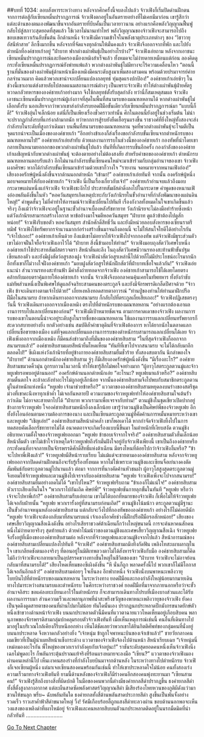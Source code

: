 ##บทที่ 1034: ลอบสังหารระหว่างทาง
หลังจากศึกครั้งนี้จบลงไปแล้ว จ้าวเฟิงก็เริ่มปิดด่านฝึกตน
จากการต่อสู้กับเซียนหมื่นปรากฏการณ์ จ้าวเฟิงตกอยู่ในอันตรายอย่างที่ไม่เคยมีมาก่อน เขารู้สึกว่าแต่ละด้านของตนเองพัฒนาขึ้นจากอันตรายที่บีบคั้นเป็นเวลายาวนาน
อย่างแรกคือพลังวิญญาณฟื้นฟูกลับไปสู่สภาวะสุดยอดที่สุดแล้ว ใช้เวลาไม่นานเท่าไหร่ พลังวิญญาณของจ้าวเฟิงจะสามารถไปถึงขอบเขตเทวาเร้นลับชั้นต้น
อีกด้านหนึ่ง จ้าวเฟิงมีความเข้าใจในพลังธาตุประเภทต่างๆ ของ ‘วิชาวายุอัสนีห้าสาย’ ลึกซึ้งมากขึ้น
หลังจากที่จัดแจงทุกด้านให้มั่นคงแล้ว จ้าวเฟิงจึงออกจากที่พัก และไปยังตำหนักที่องค์ชายเก้าอยู่
“ฝ่าบาท ฟากต่างเผ่าพันธุ์เป็นอย่างไรบ้าง?”
จ้าวเฟิงเอ่ยถาม
หลังจากเอาชนะเซียนหมื่นปรากฏการณ์และยึดครองเมืองเหมิงสำเร็จแล้ว ทั้งหมดจะไม่ง่ายดายเหมือนแต่ก่อน
ลองคิดดู กระทั่งเซียนหมื่นปรากฏการณ์ยังพ่ายแพ้แล้ว พวกต่างเผ่าพันธุ์ไม่มีทางจะไร้ความเคลื่อนไหว
“ตอนนี้ฐานที่มั่นของต่างเผ่าพันธุ์ด้านหน้าเมืองเหมิงมีคนระดับสูงมาเพิ่มสองสามคน พร้อมด้วยปรมาจารย์ค่ายกลจำนวนมาก คิดแล้วพวกเขาน่าจะเปลี่ยนแปลงกลยุทธ์ ทุ่มสุดแรงปกป้อง!”
องค์ชายเก้าเอ่ยช้าๆ ในช่วงนี้เขาเอาแต่ส่งสายลับไปสอดแนมสถานการณ์ต่างๆ
เป็นเพราะจ้าวเฟิง ทำให้ต่างเผ่าพันธุ์ฝ่ายศัตรูหวาดกลัวทหารขององค์ชายเก้าอย่างมาก
จึงใช้กลยุทธ์ตั้งรับสุดกำลัง
ทว่านี่ก็สมเหตุสมผล จ้าวเฟิงเอาชนะเซียนหมื่นปรากฏการณ์ผู้เก่งกาจที่สุดในพื้นที่สนามรบของมณฑลหลานได้ หากต่างเผ่าพันธุ์ไม่เลือกตั้งรับ นอกเสียจากว่าพวกเขาส่งกำลังรบยอดฝีมือขั้นเดียวกับเซียนหมื่นปรากฏการณ์มา
“แบบนี้ก็ดี!”
จ้าวเฟิงอุ่นใจเล็กน้อย
แต่นี่ก็เป็นเพียงเรื่องชั่วคราวเท่านั้น ศึกในตอนนี้ยังอยู่ในช่วงเริ่มต้น ไม่น่าจะปรากฏกำลังรบที่แกร่งกล้ามากนัก
ทว่าหากการสู้รบยังยืดเยื้อรุนแรงขึ้น ราชวงศ์ที่ยิ่งใหญ่ทั้งสองจะส่งกำลังรบในระดับที่สูงกว่าเดิมมา บนพื้นที่สนามรบของมณฑลหลาน จุดที่พวกต่างเผ่าพันธุ์จะโจมตีเป็นจุดแรกน่าจะเป็นเมืองขององค์ชายเก้า
“อีกอย่างข้าเองก็ส่งเรื่องขอกำลังรบขั้นเซียนจากตำหนักรบของมณฑลหลานไป!”
องค์ชายเก้าเอ่ยสำทับ
ด้วยผลงานการรบในช่วงนี้ขององค์ชายเก้า กองทัพที่นำโดยเขากลายเป็นหนามยอกอกของพวกต่างเผ่าพันธุ์ไปแล้ว
ทันทีที่เกิดการรบขึ้นอีกครั้ง กองกำลังขององค์ชายเก้าเผชิญหน้ากับพวกต่างเผ่าพันธุ์ จะต้องตายอย่างไม่ต้องสงสัย
สำหรับคำขอขององค์ชายเก้า ตำหนักรบมณฑลหลานตอบรับแล้ว อีกไม่นานกำลังรบขั้นเซียนคนใหม่จะมาเข้าร่วมกับกลุ่มอำนาจของเขา
จ้าวเฟิงผงกศีรษะ หากได้กำลังรบขั้นเซียนมาเข้าร่วมด้วยเขาก็วางใจ
“รายงาน จดหมายจากหนานเฟิงอ๋อง!”
เสียงองครักษ์ผู้หนึ่งดังขึ้นจากด้านนอกตำหนัก
“เข้ามา!”
องค์ชายเก้าเอ่ยทันที
จากนั้น องครักษ์ผู้หนึ่งมอบจดหมายให้กับองค์ชายเก้า
“จ้าวเฟิง นี่เป็นเรื่องเกี่ยวกับเจ้า!”
องค์ชายเก้าอ่านจบแล้วถึงมอบกระดาษแผ่นหนึ่งแก่จ้าวเฟิง
จ้าวเฟิงชะงักไป ประสาทสัมผัสดำดิ่งลงไปในกระดาษ คำพูดของหนานเฟิงอ๋องพลันดังขึ้นในหัว
“หอควันสมุทรเกิดเหตุปะทะกับวังเก้านิรยในขั้วอำนาจที่กำลังพัฒนาของแผ่นดินใหญ่!”
คำพูดสั้นๆ ไม่กี่คำทำให้อารมณ์จ้าวเฟิงเปลี่ยนไปทันที
เรื่องกังวลทั้งหมดในใจเขาเกิดขึ้นแล้วจริงๆ
ถึงแม้ว่าจ้าวเฟิงจะอยู่ในฐานะขั้วอำนาจเบื้องหลังรัชทายาท วังเก้านิรยจะไม่ลงมือทำร้ายซึ่งหน้า แต่วังเก้านิรยสามารถสร้างโอกาส หาข้ออ้างมาโจมตีหอควันสมุทร
“ฝ่าบาท ดูแล้วข้าต้องไปดูสักหน่อย!”
จ้าวเฟิงรีบขอตัว
หอควันสมุทร สำนักศักดิ์สิทธิ์วั่น และยังมีหน่วยลอบสังหารของเซียนราตรีทมิฬ จ้าวเฟิงใช้ทรัพยากรจำนวนมากก่อร่างสร้างขึ้นมาจนถึงตอนนี้ จะไม่ให้สนใจใยดีได้อย่างไรกัน
“เจ้าไปเถอะ!”
องค์ชายเก้าเห็นด้วย
ถึงแม้เขาไม่อยากให้จ้าวเฟิงไปจากกองทัพ แต่จ้าวเฟิงมีธุระส่วนตัว เขาไม่อาจฝืนใจยื้อจ้าวเฟิงเอาไว้ได้
“ฝ่าบาท สิ่งนี้ข้ามอบให้ท่าน!”
จ้าวเฟิงมอบถุงสัตว์วิเศษใบหนึ่ง
องค์ชายเก้าใช้ประสาทสัมผัสตรวจตรา สีหน้าตื่นตะลึง ในถุงสัตว์วิเศษมีวานรทองสะท้านฟ้าขั้นปฐมเซียนสองตัว และยังมีฝูงสัตว์อสูรสองฝูง
จ้าวเฟิงนำสัตว์อสูรเหล่านี้ไปด้วยก็ไม่มีประโยชน์อะไรมากนัก อีกทั้งเขาก็ไม่วางใจฝั่งองค์ชายเก้า
“มอบฝูงสัตว์อสูรให้นักฝึกสัตว์ที่ฝ่าบาทเชื่อใจแล้วกัน!”
จ้าวเฟิงเอ่ยแนะนำ
ส่วนวานรทองสะท้านฟ้า มีคำสั่งถ่ายทอดจากจ้าวเฟิง องค์ชายเก้าสามารถใช้ได้เลยโดยตรง คล้ายกับมอบตราคุ้มกายให้องค์ชายเก้า
จากนั้น จ้าวเฟิงจึงบอกลาคนคุ้นเคยในทัพทหาร ทั้งยังกำชับแม่ทัพส่วนหนึ่งเป็นพิเศษให้ดูแลอัจฉริยะสามคนของตระกูลจี และยังมีจักรพรรดิเกล็ดปีศาจด้วย
“จ้าวเฟิง ข้าจะเดินทางตามเจ้าไปด้วย!”
เถี่ยหงหลิงทอดสายตาอาวรณ์
“ท่านปู่ของท่านให้ท่านมาฝึกปรือฝีมือในสนามรบ ถ้าหากเดินทางออกจากสนามรบ ก็กลับไปที่ตระกูลเถี่ยเสียเถอะ!”
จ้าวเฟิงปฏิเสธตรงๆ
วันนี้ จ้าวเฟิงเดินทางออกจากเมืองเหมิง ตรงไปที่ตำหนักรบของมณฑลหลาน
“อย่างแรกต้องเอาผลงานการรบไปแลกเปลี่ยนของก่อน!”
จ้าวเฟิงมีเป้าหมายชัดเจน
ตามการคาดเดาของจ้าวเฟิง ผลงานการรบของเขาในตอนนี้น่าจะอยู่ระดับสูงในรายชื่อของมณฑลหลาน
ใช้ผลงานการรบแลกเปลี่ยนทรัพยากรก็สะดวกสบายอย่างยิ่ง ยกตัวอย่างเช่น สมบัติล้ำค่าธาตุดินที่จ้าวเฟิงต้องการ หาได้ยากนักในตลาดแลกเปลี่ยนซื้อขายของเมือง แต่ที่จุดแลกเปลี่ยนผลงานการรบของตำหนักรบสามารถแลกเปลี่ยนได้เลย
จ้าวเฟิงเพิ่งออกจากเมืองเหมิง ก็มีคนส่งข่าวมาถึงที่มั่นขององค์ชายสิบสาม
“ในที่สุดจ้าวเฟิงก็ออกจากสนามรบแล้ว!”
องค์ชายสิบสามเผยสีหน้ายิ้มโหดเหี้ยม
“ทันทีที่เขาไปจากสนามรบ จะไม่ได้กลับมาอีกตลอดไป!”
ซีเผิงแห่งวังเก้านิรยที่อยู่ข้างกายองค์ชายสิบสามยิ้มชั่วร้าย
ทั้งสองสบตากัน นึกลำพองใจ
“ฝ่าบาท!”
ด้านนอกตำหนักองค์ชายสิบสาม จู่ๆ ก็มีเสียงองครักษ์ผู้หนึ่งดังขึ้น
“มีเรื่องอะไร?”
องค์ชายสิบสามขมวดคิ้วมุ่น ถูกรบกวนในเวลานี้ ทำให้เขารู้สึกไม่พอใจอย่างมาก
“ผู้อาวุโสตระกูลตวนมู่และจ้าวหยูเฟยรอพบอยู่ด้านนอก!”
องครักษ์ด้านนอกตำหนักเอ่ย
“อะไรนะ? หยูเฟยมาแล้วหรือ?”
องค์ชายสิบสามตื่นตกใจ ละล้าละลังทำอะไรไม่ถูกอยู่เล็กน้อย
จากนั้นองค์ชายสิบสามจึงไปพบกับสมาชิกตระกูลตวนมู่ในตำหนักแห่งหนึ่ง
“หยูเฟย เจ้ามาช่วยข้าหรือ?”
แววตาขององค์ชายสิบสามหยุดลงบนร่างของสตรีชุดม่วงที่เขาคะนึงหาทุกเช้าค่ำ
ไม่เจอกันหลายปี ความงามของจ้าวหยูเฟยทำให้องค์ชายสิบสามใจเต้นรัวกว่าเดิม ไม่อาจละสายตาไปได้
“ฝ่าบาท พวกเรามาเพื่อเจรจากับท่าน!”
ตวนมู่ชิงในชุดเขียวเปิดปากอยู่ข้างกายจ้าวหยูเฟย
ใจองค์ชายสิบสามหนักอึ้งลงเล็กน้อย เขารู้ว่าตวนมู่ชิงเป็นศิษย์พี่ของจ้าวหยูเฟย อีกทั้งยังโอนอ่อนตามความต้องการของนาง และเป็นเซียนตระกูลตวนมู่ที่คัดค้านการหมั้นหมายระหว่างเขาและหยูเฟย
“เชิญเอ่ย!”
องค์ชายสิบสามสีหน้าดำคล้ำ
เขาก็พอเดาได้ หากกำจัดจ้าวเฟิงทิ้งไปในการทดสอบคัดเลือกรัชทายาทไม่ได้ อนาคตอาจจะเกิดเรื่องแบบนี้ขึ้นมา
ในตำหนักที่เงียบสงัด ตวนมู่ชิงอธิบายความตั้งใจของจ้าวหยูเฟยออกมา
“หยูเฟย ข้าชอบเจ้าจากใจจริง!”
องค์ชายสิบสามตัวสั่นเล็กน้อย สีหน้าลืมตัว
เขาไม่เข้าใจว่าเหตุใดจ้าวหยูเฟยถึงรักมั่นฝังใจอยู่กับจ้าวเฟิงเพียงนี้ เขาเป็นถึงองค์ชายหรือกระทั่งคนที่อาจกลายเป็นจักรพรรดิศักดิ์สิทธิ์แห่งต้าเฉียน มีตรงไหนที่ด้อยไปกว่าจ้าวเฟิงงั้นหรือ?
“ข้าจะไปหาพี่เฟิงแล้ว!”
จ้าวหยูเฟยมีสีหน้าราบเรียบ ไม่แม้แต่จะชายตามององค์ชายสิบสาม
หลังจากจ้าวหยูเฟยออกจากปิดดด่านฝึกตนถึงจะรับรู้เรื่องทั้งหมด หากไม่ใช่เพราะตวนมู่ชิงและเซียนจื่อเย่นางคงตัดสัมพันธ์กับตระกูลตวนมู่ไปนานแล้ว
ต่อมา จากการที่นางคัดค้านหัวชนฝา ผู้อาวุโสสูงสุดตระกูลตวนมู่จึงยอมให้จ้าวหยูเฟยและตวนมู่ชิงไปเจรจากับองค์ชายสิบสาม
“หยูเฟย จ้าวเฟิงเพิ่งจะไปจากสนามรบ!”
องค์ชายสิบสามยิ้มอย่างอดไม่ได้
“เขาไปไหน?”
จ้าวหยูเฟยรีบถาม
“ข้าเองก็ไม่แน่ใจ!”
องค์ชายสิบสามหัวเราะเสียงเย็นในใจ
“พวกเราไปกันเถิด ศิษย์พี่!”
จ้าวหยูเฟยชันกายลุกขั้นในทันที
“หยูเฟย หรือว่าเจ้าจะไปหาพี่เก้า?”
องค์ชายสิบสามรีบเอ่ยถาม
เขาไม่ได้บอกที่หมายของจ้าวเฟิง ก็เพื่อไม่ให้จ้าวหยูเฟยได้เจอกับฝ่ายนั้น
“หยูเฟย พวกเรารั้งอยู่ที่สนามรบก่อนเถิด!”
ตวนมู่ชิงโน้มน้าว
ตระกูลตวนมู่มีฐานะเป็นขั้วอำนาจหนุนหลังองค์ชายสิบสาม แต่กลับจะวิ่งไปที่กองทัพขององค์ชายเก้า อย่างไรก็ไม่ค่อยดีนัก
“หยูเฟย จ้าวเฟิงจะต้องกลับมาที่สนามรบแน่ เจ้าเองก็อาศัยช่วงนี้ฝึกปรือฝีมือรอสักหน่อย!”
เสียงของเศษเสี้ยววิญญาณสือเฉิงดังขึ้น
อย่างไรเสียราชวงศ์ต้าเฉียนก็กว้างใหญ่ขนาดนี้ การจะค้นหาคนสักคนหนึ่งไม่ง่ายดายจริงๆ
สุดท้ายแล้ว ด้วยคำโน้มน้าวของตวนมู่ชิงและเศษเสี้ยววิญญาณสือเฉิง จ้าวหยูเฟยจึงรั้งอยู่ที่เมืองขององค์ชายสิบสามต่อ
หลังจากที่จ้าวหยูเฟยและตวนมู่ชิงจากไปแล้ว สีหน้าอารมณ์ขององค์ชายสิบสามเปลี่ยนแปลงไปทันที
“จ้าวเฟิง!”
องค์ชายสิบสามถมึงทึงกัดฟัน เพลิงโทสะเผาผลาญในใจ
เขาเกลียดชังตนเองจริงๆ ที่ตอนอยู่ในมิติเทพลวงตาไม่ได้สังหารจ้าวเฟิงกับมือ
องค์ชายสิบสามก็คิดไม่ถึงว่าจ้าวเฟิงจะกลายมาเป็นอุปสรรคขวางทางชิ้นใหญ่ในชีวิตของเขา
“ฝ่าบาท จ้าวเฟิงจะไม่อาจย้อนกลับมาที่สนามรบได้!”
เสียงโหดเหี้ยมของซีเผิงดังขึ้น
“หึ นั่นก็ถูก พลาดครั้งนี้ไป พวกเขาก็ไม่มีโอกาสได้เจอกันอีกแล้ว!”
องค์ชายสิบสามค่อยๆ ใจเย็นลง
อีกฟากหนึ่ง จ้าวเฟิงนั่งบนพาหนะเพลิงวายุ โบยบินไปที่ตำหนักรบของมณฑลหลาน
ในระหว่างทาง ยอดฝีมือและกองกำลังใหญ่น้อยมากมายเดินทางไปมาระหว่างสนามรบและตำหนักรบ
ในศึกระหว่างราชวงศ์ ยอดฝีมือที่มาจากภายนอกหรือว่าจะขั้วอำนาจอิสระ ขอแค่ลงทะเบียนเอาไว้ในตำหนักรบ ก็จะสามารถเดินทางไปรบที่เมืองบางส่วนและได้รับผลงานการรบมา
ส่วนความเร็วและพลานุภาพที่น่าสะพรึงขวัญของพาหนะเพลิงวายุของจ้าวเฟิง ยังคงเป็นจุดดึงดูดสายตาของคนที่ผ่านไปมาไม่น้อย
ทันใดนั้นเอง ปรากฏนกประหลาดปีกมังกรขนาดยักษ์ตัวหนึ่งเข้าขวางด้านหน้าจ้าวเฟิง บนนกประหลาดตัวนี้มีคนที่แววตาฉายแววโหดเหี้ยมอยู่เกือบสิบคน
พลานุภาพของจักรพรรดิสามกลุ่มปกคลุมรอบตัวจ้าวเฟิงทันที
เมื่อเห็นเหตุการณ์เช่นนี้ คนอื่นที่เดินทางไปมาอยู่ในบริเวณใกล้เคียงก็รีบหนีออกห่าง เห็นได้ชัดเลยว่าพวกเขาได้ยินกิตติศัพท์ของกลุ่มคนที่นั่งอยู่บนนกประหลาด จึงหวาดกลัวอย่างยิ่ง
“เจ้าหนุ่ม ข้าถูกใจพาหนะบินของเจ้าเข้าแล้ว!”
ชายวัยกลางคนผมเขียวที่เป็นผู้นำเผยสีหน้าแข็งกระด้าง
แววตาของจ้าวเฟิงจ้องไปด้านหน้า สีหน้าเรียบเฉย
“เจ้าหนุ่มนี่เหม่อมองอะไรกัน พี่ใหญ่ของพวกเรากำลังคุยกับเจ้าอยู่นะ!”
ราชันระดับสุดยอดคนหนึ่งเห็นจ้าวเฟิงนิ่งเฉยไม่พูดอะไร ก็พลันกระตุ้นปราณแท้จริงที่ร้อนแรงหมายจะลงมือ
“เซียน?”
แววตาของจ้าวเฟิงมองผ่านคนเหล่านี้ไป เห็นเงาคนสองร่างที่กำลังโบยบินมาจากด้านหลัง
ในระหว่างทางไปตำหนักรบ จ้าวเฟิงก็เจอเซียนผู้หนึ่ง แต่มาเจอเซียนสองคนพร้อมกันเช่นนี้ ทำให้เขาประหลาดใจไม่น้อย
คนทั้งสองเร่งความเร็วมาทางจ้าวเฟิงทันที
ยามนี้ด้านหลังของจ้าวเฟิงก็มีร่างคนอีกสองคนพุ่งทะยานมา
“เซียนสามคน!”
จ้าวเฟิงรู้สึกถึงบางสิ่งที่ผิดปกติ
ในมือของคนพวกนี้ต่างมีธงค่ายกลสีดำปรากฏขึ้น
ธงค่ายกลสีดำทั้งสี่ตั้งสูงกลางอากาศ แต่ละผืนสาดซัดพลังศาสตร์วิญญาณสีดำ มีเสียงร้องโหยหวนของภูติผีดังแว่วมาชวนให้ขนลุก
พรึ่บ~
ฉับพลันทันใด ธงค่ายกลทั้งสี่ด้านพลันสาดประกายสีดำ สูงขึ้นเป็นพันจั้งอย่างรวดเร็ว ราวเสาค้ำฟ้าสีดำขนาดใหญ่
วิ้ง!
รัศมีเกือบร้อยลี้ถูกแสงสีดำทะลวงผ่าน ขอบด้านนอกพอจะเห็นวงแสงของเพลิงดำที่เผาไหม้อยู่
จ้าวเฟิงและคนหลายสิบบนตัวนกประหลาดติดอยู่ในนรกมืดมิดที่น่ากลัวทันที
……………………


[Go To Next Chapter]( ./272.md)